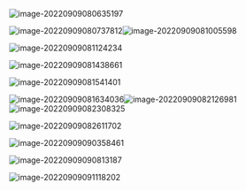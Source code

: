 ![image-20220909080635197](https://pic.imgdb.cn/item/631a83d116f2c2beb10c4d9a.png)

![image-20220909080737812](https://pic.imgdb.cn/item/631a840916f2c2beb10c72c0.png)![image-20220909081005598](https://pic.imgdb.cn/item/631a849d16f2c2beb10ce1f2.png)

![image-20220909081124234](https://pic.imgdb.cn/item/631a84eb16f2c2beb10d2083.png)

![image-20220909081438661](https://pic.imgdb.cn/item/631a85af16f2c2beb10dd3a6.png)

![image-20220909081541401](https://pic.imgdb.cn/item/631a85ed16f2c2beb10e0a81.png)

![image-20220909081634036](https://pic.imgdb.cn/item/631a862116f2c2beb10e399c.png)![image-20220909082126981](https://pic.imgdb.cn/item/631a874616f2c2beb10f2ba1.png)![image-20220909082308325](https://pic.imgdb.cn/item/631a87ab16f2c2beb10f875a.png)

![image-20220909082611702](https://pic.imgdb.cn/item/631a886316f2c2beb11032ce.png)

![image-20220909090358461](https://pic.imgdb.cn/item/631a913d16f2c2beb118b95c.png)

![image-20220909090813187](https://pic.imgdb.cn/item/631a923c16f2c2beb1199adb.png)

![image-20220909091118202](https://pic.imgdb.cn/item/631a92fa16f2c2beb11a280c.png)